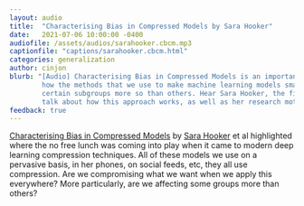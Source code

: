 ```yaml
---
layout: audio
title:  "Characterising Bias in Compressed Models by Sara Hooker"
date:   2021-07-06 10:00:00 -0400
audiofile: /assets/audios/sarahooker.cbcm.mp3
captionfile: "captions/sarahooker.cbcm.html"
categories: generalization
author: cinjon
blurb: "[Audio] Characterising Bias in Compressed Models is an important paper analyzing
        how the methods that we use to make machine learning models smaller impact
        certain subgroups more so than others. Hear Sara Hooker, the first author,
        talk about how this approach works, as well as her research motivation."
feedback: true
---
```


[Characterising Bias in Compressed Models](https://arxiv.org/abs/2010.03058) by [Sara Hooker](https://www.sarahooker.me/)
et al highlighted where the no free lunch was coming into play when it came to 
modern deep learning compression techniques. All of these models we use on a pervasive
basis, in her phones, on social feeds, etc, they all use compression. Are we 
compromising what we want when we apply this everywhere? More particularly, are
we affecting some groups more than others?

